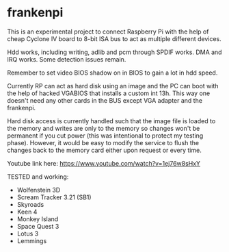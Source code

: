 # frankenpi

This is an experimental project to connect Raspberry Pi with the help of cheap Cyclone IV board to 8-bit ISA bus to act as multiple different devices.

Hdd works, including writing, adlib and pcm through SPDIF works. DMA and IRQ works. Some detection issues remain.

Remember to set video BIOS shadow on in BIOS to gain a lot in hdd speed.

Currently RP can act as hard disk using an image and the PC can boot with the help of hacked VGABIOS that installs a custom int 13h. This way one doesn't need any other cards in the BUS except VGA adapter and the frankenpi.

Hard disk access is currently handled such that the image file is loaded to the memory and writes are only to the memory so changes won't be permanent if you cut power (this was intentional to protect my testing phase). However, it would be easy to modify the service to flush the changes back to the memory card either upon request or every time.

Youtube link here: https://www.youtube.com/watch?v=1ej76w8sHxY

TESTED and working:
- Wolfenstein 3D
- Scream Tracker 3.21 (SB1)
- Skyroads
- Keen 4
- Monkey Island
- Space Quest 3
- Lotus 3
- Lemmings
